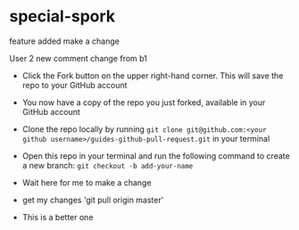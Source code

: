 # special-spork
feature added make a change

User 2 new comment
change from b1
- Click the Fork button on the upper right-hand corner. This will save the repo to your GitHub account

- You now have a copy of the repo you just forked, available in your GitHub account

- Clone the repo locally by running `git clone git@github.com:<your github username>/guides-github-pull-request.git` in your terminal

- Open this repo in your terminal and run the following command to create a new branch: `git checkout -b add-your-name`

* Wait here for me to make a change 

- get my changes 'git pull origin master'

- This is a better one
